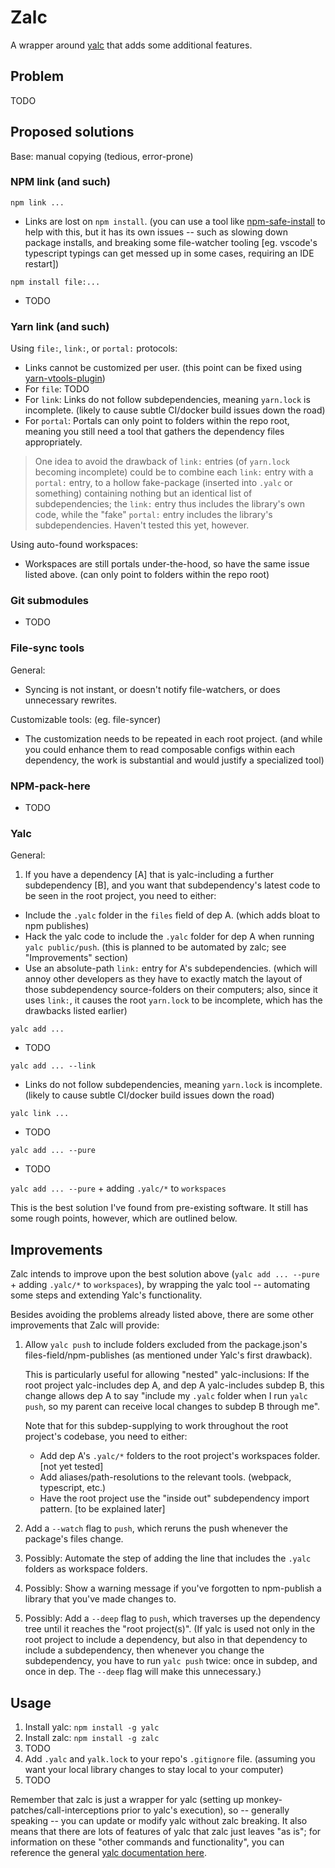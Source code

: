 # Zalc

A wrapper around [yalc](https://github.com/wclr/yalc) that adds some additional features.

## Problem

TODO

## Proposed solutions

Base: manual copying (tedious, error-prone)

### NPM link (and such)

`npm link ...`
* Links are lost on `npm install`. (you can use a tool like [npm-safe-install](https://github.com/UD-UD/npm-safe-install) to help with this, but it has its own issues -- such as slowing down package installs, and breaking some file-watcher tooling [eg. vscode's typescript typings can get messed up in some cases, requiring an IDE restart])

`npm install file:...`
* TODO

### Yarn link (and such)

Using `file:`, `link:`, or `portal:` protocols:
* Links cannot be customized per user. (this point can be fixed using [yarn-vtools-plugin](https://github.com/Venryx/yarn-vtools))
* For `file`: TODO
* For `link`: Links do not follow subdependencies, meaning `yarn.lock` is incomplete. (likely to cause subtle CI/docker build issues down the road)
* For `portal`: Portals can only point to folders within the repo root, meaning you still need a tool that gathers the dependency files appropriately.

> One idea to avoid the drawback of `link:` entries (of `yarn.lock` becoming incomplete) could be to combine each `link:` entry with a `portal:` entry, to a hollow fake-package (inserted into `.yalc` or something) containing nothing but an identical list of subdependencies; the `link:` entry thus includes the library's own code, while the "fake" `portal:` entry includes the library's subdependencies. Haven't tested this yet, however. 

Using auto-found workspaces:
* Workspaces are still portals under-the-hood, so have the same issue listed above. (can only point to folders within the repo root)

### Git submodules
* TODO

### File-sync tools

General:
* Syncing is not instant, or doesn't notify file-watchers, or does unnecessary rewrites.

Customizable tools: (eg. file-syncer)
* The customization needs to be repeated in each root project. (and while you could enhance them to read composable configs within each dependency, the work is substantial and would justify a specialized tool)

### NPM-pack-here
* TODO

### Yalc

General:
1) If you have a dependency [A] that is yalc-including a further subdependency [B], and you want that subdependency's latest code to be seen in the root project, you need to either:
* Include the `.yalc` folder in the `files` field of dep A. (which adds bloat to npm publishes)
* Hack the yalc code to include the `.yalc` folder for dep A when running `yalc public/push`. (this is planned to be automated by zalc; see "Improvements" section)
* Use an absolute-path `link:` entry for A's subdependencies. (which will annoy other developers as they have to exactly match the layout of those subdependency source-folders on their computers; also, since it uses `link:`, it causes the root `yarn.lock` to be incomplete, which has the drawbacks listed earlier)

`yalc add ...`
* TODO

`yalc add ... --link`
* Links do not follow subdependencies, meaning `yarn.lock` is incomplete. (likely to cause subtle CI/docker build issues down the road)

`yalc link ...`
* TODO

`yalc add ... --pure`
* TODO

`yalc add ... --pure` + adding `.yalc/*` to `workspaces`

This is the best solution I've found from pre-existing software. It still has some rough points, however, which are outlined below.

## Improvements

Zalc intends to improve upon the best solution above (`yalc add ... --pure` + adding `.yalc/*` to `workspaces`), by wrapping the yalc tool -- automating some steps and extending Yalc's functionality.

Besides avoiding the problems already listed above, there are some other improvements that Zalc will provide:
1) Allow `yalc push` to include folders excluded from the package.json's files-field/npm-publishes (as mentioned under Yalc's first drawback).

	This is particularly useful for allowing "nested" yalc-inclusions: If the root project yalc-includes dep A, and dep A yalc-includes subdep B, this change allows dep A to say "include my `.yalc` folder when I run `yalc push`, so my parent can receive local changes to subdep B through me".

	Note that for this subdep-supplying to work throughout the root project's codebase, you need to either:
	* Add dep A's `.yalc/*` folders to the root project's workspaces folder. [not yet tested]
	* Add aliases/path-resolutions to the relevant tools. (webpack, typescript, etc.)
	* Have the root project use the "inside out" subdependency import pattern. [to be explained later]
2) Add a `--watch` flag to `push`, which reruns the push whenever the package's files change.
3) Possibly: Automate the step of adding the line that includes the `.yalc` folders as workspace folders.
4) Possibly: Show a warning message if you've forgotten to npm-publish a library that you've made changes to.
5) Possibly: Add a `--deep` flag to `push`, which traverses up the dependency tree until it reaches the "root project(s)". (If yalc is used not only in the root project to include a dependency, but also in that dependency to include a subdependency, then whenever you change the subdependency, you have to run `yalc push` twice: once in subdep, and once in dep. The `--deep` flag will make this unnecessary.)

## Usage

1) Install yalc: `npm install -g yalc`
2) Install zalc: `npm install -g zalc`
3) TODO
4) Add `.yalc` and `yalk.lock` to your repo's `.gitignore` file. (assuming you want your local library changes to stay local to your computer)
5) TODO

Remember that zalc is just a wrapper for yalc (setting up monkey-patches/call-interceptions prior to yalc's execution), so -- generally speaking -- you can update or modify yalc without zalc breaking. It also means that there are lots of features of yalc that zalc just leaves "as is"; for information on these "other commands and functionality", you can reference the general [yalc documentation here](https://github.com/wclr/yalc).